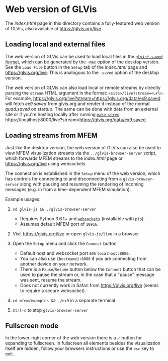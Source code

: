 # Web version of GLVis

The _index.html_ page in this directory contains a fully-featured web version of GLVis, also available at
https://glvis.org/live

## Loading local and external files

The web version of GLVis can be used to load local files in the [`glvis*.saved` format](https://glvis.org/options-and-use/#server-mode),
which can be generated by the `-mac` option of the desktop version. See the `Load File` button in
the `Setup` tab of the _index.html_ page and https://glvis.org/live. This is analogous to the `-saved` option
of the desktop version.

The web version of GLVis can also load local or remote streams by directly parsing the `stream` HTML argument
in the format: `<site>/live?stream=<url>`.
For example, https://glvis.org/live?stream=https://glvis.org/data/ex9.saved will fetch _ex9.saved_
from glvis.org and render it instead of the normal _quad.saved_ on startup. The same can be done with
data from an external site or if you're hosting locally after running [`make serve`](../README.md#serving-to-a-device-on-your-local-network):
https://localhost:8000/live?stream=https://glvis.org/data/ex9.saved

## Loading streams from MFEM

Just like the desktop version, the web version of GLVis can also be used to view MFEM visualization streams
via the `../glvis-browser-server` script, which forwards MFEM streams to the _index.html_ page or
https://glvis.org/live using websockets.

The connection is established in the `Setup` menu of the web version, which has controls for connecting to and
disconnecting from a `glvis-browser-server` along with pausing and resuming the rendering of incoming messages
(e.g. in from a time-dependent MFEM simulation).

Example usages:

1. `cd glvis-js && ./glvis-browser-server`

   - Requires Python 3.6.1+ and [`websockets`](https://websockets.readthedocs.io/en/stable/index.html) (installable with `pip`).
   - Assumes default MFEM port of `19916`.

2. Visit https://glvis.org/live or open `glvis-js/live` in a browser

3. Open the `Setup` menu and click the `Connect` button

   - Default host and websocket port are `localhost:8080`.
   - You can also use `{hostname}:8080` if you are connecting from another device on your network.
   - There is a `Pause`/`Resume` button below the `Connect` button that can be used to pause the stream or,
     in the case that a "pause" message was sent, resume the stream.
   - Does not currently work in Safari from https://glvis.org/live (seems to require a secure websocket).

4. `cd mfem/examples && ./ex9` in a separate terminal

5. `Ctrl-c` to stop `glvis-browser-server`

## Fullscreen mode

In the lower-right corner of the web version there is a `⤢` button for expanding to fullscreen.
In fullscreen all elements besides the visualization itself are hidden, follow your browsers
instructions or use the `esc` key to exit.
